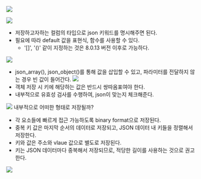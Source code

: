 ![](https://i.imgur.com/lEiIhpI.png)

![](https://i.imgur.com/g3IjcUp.png)
* 저장하고자하는 컬럼의 타입으로 json 키워드를 명시해주면 된다.
* 필요에 따라 default 값을 표현식, 함수를 사용할 수 있다.
	* '\[]', '()' 같이 지정하는 것은 8.0.13 버전 이후로 가능하다.

![](https://i.imgur.com/ronHEJG.png)
* json_array(), json_object()를 통해 값을 삽입할 수 있고, 파라미터를 전달하지 않는 경우 빈 값이 들어간다.
![](https://i.imgur.com/sSzik9u.png)
* 객체 저장 시 키에 해당하는 값은 반드시 쌍따옴표여야 한다.
* 내부적으로 유효성 검사를 수행하여, json이 맞는지 체크해준다.

![](https://i.imgur.com/2NlOMpe.png)
내부적으로 어떠한 형태로 저장될까?
* 각 요소들에 빠르게 접근 가능하도록 binary format으로 저장된다.
* 중복 키 값은 마지막 순서의 데이터로 저장되고, JSON 데이터 내 키들을 정렬해서 저장한다.
* 키와 값은 주소와 vlaue 값으로 별도로 저장된다.
* 키는 JSON 데이터마다 중복해서 저장되므로, 적당한 길이를 사용하는 것으로 권고한다.


![](https://i.imgur.com/p5uTb5C.png)
